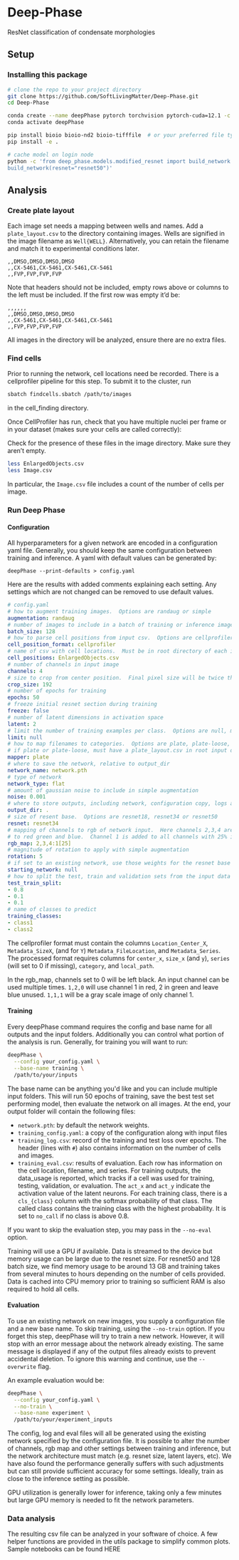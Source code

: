 # Deep-Phase
ResNet classification of condensate morphologies

## Setup
### Installing this package
```bash
# clone the repo to your project directory
git clone https://github.com/SoftLivingMatter/Deep-Phase.git
cd Deep-Phase

conda create --name deepPhase pytorch torchvision pytorch-cuda=12.1 -c pytorch -c nvidia
conda activate deepPhase

pip install bioio bioio-nd2 bioio-tifffile  # or your preferred file type
pip install -e .

# cache model on login node
python -c 'from deep_phase.models.modified_resnet import build_network ;
build_network(resnet="resnet50")'
```

## Analysis
### Create plate layout
Each image set needs a mapping between wells and names. Add a `plate_layout.csv`
to the directory containing images. Wells are signified in the image filename
as `Well{WELL}`.  Alternatively, you can retain the filename and match it to
experimental conditions later.
```
,,DMSO,DMSO,DMSO,DMSO
,,CX-5461,CX-5461,CX-5461,CX-5461
,,FVP,FVP,FVP,FVP
```
Note that headers should not be included, empty rows above or columns to the
left must be included. If the first row was empty it’d be:
```
,,,,,,
,,DMSO,DMSO,DMSO,DMSO
,,CX-5461,CX-5461,CX-5461,CX-5461
,,FVP,FVP,FVP,FVP
```

All images in the directory will be analyzed, ensure there are no extra files.

### Find cells
Prior to running the network, cell locations need be recorded.  There is a cellprofiler
pipeline for this step.  To submit it to the cluster, run
```bash
sbatch findcells.sbatch /path/to/images
```
in the cell_finding directory.

Once CellProfiler has run, check that you have multiple nuclei per frame or
in your dataset (makes sure your cells are called correctly):

Check for the presence of these files in the image directory. Make sure they aren’t empty.

```bash
less EnlargedObjects.csv
less Image.csv
```

In particular, the `Image.csv` file includes a count of the number of cells per image.

### Run Deep Phase
#### Configuration
All hyperparameters for a given network are encoded in a configuration yaml file.
Generally, you should keep the same configuration between training and inference.
A yaml with default values can be generated by:
```
deepPhase --print-defaults > config.yaml
```

Here are the results with added comments explaining each setting.  Any settings
which are not changed can be removed to use default values.
```yaml
# config.yaml
# how to augment training images.  Options are randaug or simple
augmentation: randaug
# number of images to include in a batch of training or inference images
batch_size: 128
# how to parse cell positions from input csv.  Options are cellprofiler or processed
cell_position_format: cellprofiler
# name of csv with cell locations.  Must be in root directory of each input folder
cell_positions: EnlargedObjects.csv
# number of channels in input image
channels: 4
# size to crop from center position.  Final pixel size will be twice this value
crop_size: 192
# number of epochs for training
epochs: 50
# freeze initial resnet section during training
freeze: false
# number of latent dimensions in activation space
latent: 2
# limit the number of training examples per class.  Options are null, min or a number
limit: null
# how to map filenames to categories.  Options are plate, plate-loose, or file
# if plate or plate-loose, must have a plate_layout.csv in root input directories
mapper: plate
# where to save the network, relative to output_dir
network_name: network.pth
# type of network
network_type: flat
# amount of gaussian noise to include in simple augmentation
noise: 0.001
# where to store outputs, including network, configuration copy, logs and evals
output_dir: .
# size of resent base.  Options are resnet18, resnet34 or resnet50
resnet: resnet34
# mapping of channels to rgb of network input.  Here channels 2,3,4 are mapped
# to red green and blue.  Channel 1 is added to all channels with 25% intensity
rgb_map: 2,3,4:1[25]
# magnitude of rotation to apply with simple augmentation
rotation: 5
# if set to an existing network, use those weights for the resnet base
starting_network: null
# how to split the test, train and validation sets from the input data
test_train_split:
- 0.8
- 0.1
- 0.1
# name of classes to predict
training_classes:
- class1
- class2
```

The cellprofiler format must contain the columns `Location_Center_X`, `Metadata_SizeX`,
(and for `Y`) `Metadata_FileLocation`, and `Metadata_Series`.  The processed format requires
columns for `center_x`, `size_x` (and `y`), `series` (will set to 0 if missing), `category`,
and `local_path`.

In the rgb_map, channels set to 0 will be left black.  An input channel can be
used multiple times.  `1,2,0` will use channel 1 in red, 2 in green and leave
blue unused.  `1,1,1` will be a gray scale image of only channel 1.

#### Training
Every deepPhase command requires the config and base name for all outputs and the
input folders.  Additionally you can control what portion of the analysis is run.
Generally, for training you will want to run:
```bash
deepPhase \
  --config your_config.yaml \
  --base-name training \
  /path/to/your/inputs
```
The base name can be anything you'd like and you can include multiple input folders.
This will run 50 epochs of training, save the best test set performing model,
then evaluate the network on all images.  At the end, your output folder will
contain the following files:
- `network.pth`: by default the network weights.
- `training_config.yaml`: a copy of the configuration along with input files
- `training_log.csv`: record of the training and test loss over epochs. The
header (lines with `#`) also contains information on the number of cells and images.
- `training_eval.csv`: results of evaluation.  Each row has information on
the cell location, filename, and series.  For training outputs, the data_usage
is reported, which tracks if a cell was used for training, testing, validation,
or evaluation.  The `act_x` and `act_y` indicate the activation value of the
latent neurons.  For each training class, there is a `cls_{class}` column with
the softmax probability of that class.  The called class contains the training
class with the highest probability.  It is set to `no_call` if no class is above
0.8.

If you want to skip the evaluation step, you may pass in the `--no-eval` option.

Training will use a GPU if available.  Data is streamed to the device but memory
usage can be large due to the resnet size.  For resnet50 and 128 batch size, we
find memory usage to be around 13 GB and training takes from several minutes to
hours depending on the number of cells provided.  Data is cached into CPU memory
prior to training so sufficient RAM is also required to hold all cells.

#### Evaluation
To use an existing network on new images, you supply a configuration file and
a new base name.  To skip training, using the `--no-train` option.  If you
forget this step, deepPhase will try to train a new network.  However, it will
stop with an error message about the network already existing.  The same message
is displayed if any of the output files already exists to prevent accidental
deletion.  To ignore this warning and continue, use the `--overwrite` flag.

An example evaluation would be:
```bash
deepPhase \
  --config your_config.yaml \
  --no-train \
  --base-name experiment \
  /path/to/your/experiment_inputs
```
The config, log and eval files will all be generated using the existing network
specified by the configuration file.  It is possible to alter the number of channels,
rgb map and other settings between training and inference, but the network architecture
must match (e.g. resnet size, latent layers, etc).  We have also found the
performance generally suffers with such adjustments but can still provide sufficient
accuracy for some settings.  Ideally, train as close to the inference setting as
possible.

GPU utilization is generally lower for inference, taking only a few minutes but
large GPU memory is needed to fit the network parameters.

### Data analysis
The resulting csv file can be analyzed in your software of choice.  A few
helper functions are provided in the utils package to simplify common plots.
Sample notebooks can be found HERE
